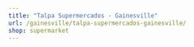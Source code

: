 ```yaml
---
title: "Talpa Supermercados - Gainesville"
url: /gainesville/talpa-supermercados-gainesville/
shop: supermarket
---
```

